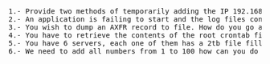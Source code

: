 <pre>
1.- Provide two methods of temporarily adding the IP 192.168.32.12/14 to interface tap0.
2.- An application is failing to start and the log files contain no errors. What steps do you take to troubleshoot the issue?3
3.- You wish to dump an AXFR record to file. How do you go about doing this?
4.- You have to retrieve the contents of the root crontab files on 192.168.15.2-192.168.15.35. How would you do this?
5.- You have 6 servers, each one of them has a 2tb file filled with integer one per row. We need the average of all numbers how could you do it?
6.- We need to add all numbers from 1 to 100 how can you do it?
</pre>
